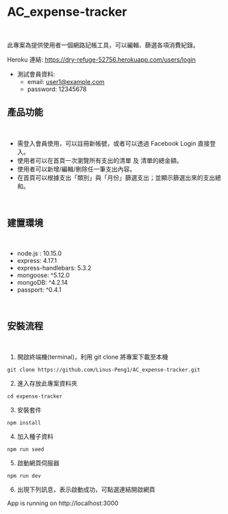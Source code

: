 # AC_expense-tracker

<br>

此專案為提供使用者一個網路記帳工具，可以編輯、篩選各項消費紀錄。

Heroku 連結: https://dry-refuge-52756.herokuapp.com/users/login

* 測試會員資料: 
  * email: user1@example.com
  * password: 12345678

## 產品功能

<br>

* 需登入會員使用，可以註冊新帳號，或者可以透過 Facebook Login 直接登入。
* 使用者可以在首頁一次瀏覽所有支出的清單 及 清單的總金額。
* 使用者可以新增/編輯/刪除任一筆支出內容。
* 在首頁可以根據支出「類別」與「月份」篩選支出；並顯示篩選出來的支出總和。

<br>

## 建置環境

<br>

* node.js : 10.15.0
* express: 4.17.1
* express-handlebars: 5.3.2
* mongoose: ^5.12.0
* mongoDB: ^4.2.14
* passport: ^0.4.1

<br>

## 安裝流程

<br>

1. 開啟終端機(terminal)，利用 git clone 將專案下載至本機
```
git clone https://github.com/Linus-Peng1/AC_expense-tracker.git
```
2. 進入存放此專案資料夾
```
cd expense-tracker
```
3. 安裝套件
```
npm install
```
4. 加入種子資料
```
npm run seed
```

5. 啟動網頁伺服器
```
npm run dev
```
6. 出現下列訊息，表示啟動成功，可點選連結開啟網頁

App is running on http://localhost:3000
